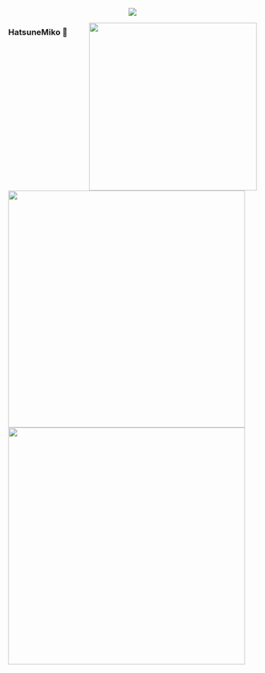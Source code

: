 <a href="https://github.com/HatsuneMiko">
  <p align="center">
    <img src="https://github-profile-trophy.vercel.app/?username=HatsuneMiko&column=7&theme=onedark"/>
  </p>
</a>
<a href="http://qggogo.com/">
  <img width="340px" align="right" src="https://metrics.lecoq.io/HatsuneMiko?template=terminal" />
</a>
<h3>HatsuneMiko 🌝</h3>
<img style="width:480px;" src="https://github-readme-stats.vercel.app/api?username=HatsuneMiko&theme=vue-dark&count_private=true&show_icons=true">
<img style="width:480px;" src="https://github-readme-stats.vercel.app/api/top-langs/?username=HatsuneMiko&theme=vue-dark&layout=compact">
<!-- <img width="340px" src="https://github-readme-stats.vercel.app/api/pin/?username=HatsuneMiko&repo=my-now-blog&theme=dark"> -->
<!-- <img src="https://github-readme-stats.vercel.app/api/top-langs/?username=HatsuneMiko&theme=dracula&layout=compact&locale=cn&langs_count=10&bg_color=00000010&text_color=c78944&hide=HTML,CSS" /> -->
